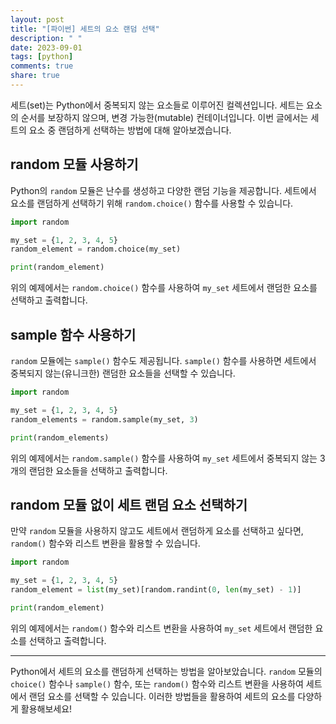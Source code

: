 ```yaml
---
layout: post
title: "[파이썬] 세트의 요소 랜덤 선택"
description: " "
date: 2023-09-01
tags: [python]
comments: true
share: true
---
```


세트(set)는 Python에서 중복되지 않는 요소들로 이루어진 컬렉션입니다. 세트는 요소의 순서를 보장하지 않으며, 변경 가능한(mutable) 컨테이너입니다. 이번 글에서는 세트의 요소 중 랜덤하게 선택하는 방법에 대해 알아보겠습니다.

## random 모듈 사용하기

Python의 `random` 모듈은 난수를 생성하고 다양한 랜덤 기능을 제공합니다. 세트에서 요소를 랜덤하게 선택하기 위해 `random.choice()` 함수를 사용할 수 있습니다.

```python
import random

my_set = {1, 2, 3, 4, 5}
random_element = random.choice(my_set)

print(random_element)
```

위의 예제에서는 `random.choice()` 함수를 사용하여 `my_set` 세트에서 랜덤한 요소를 선택하고 출력합니다.

## sample 함수 사용하기

`random` 모듈에는 `sample()` 함수도 제공됩니다. `sample()` 함수를 사용하면 세트에서 중복되지 않는(유니크한) 랜덤한 요소들을 선택할 수 있습니다.

```python
import random

my_set = {1, 2, 3, 4, 5}
random_elements = random.sample(my_set, 3)

print(random_elements)
```

위의 예제에서는 `random.sample()` 함수를 사용하여 `my_set` 세트에서 중복되지 않는 3개의 랜덤한 요소들을 선택하고 출력합니다.

## random 모듈 없이 세트 랜덤 요소 선택하기

만약 `random` 모듈을 사용하지 않고도 세트에서 랜덤하게 요소를 선택하고 싶다면, `random()` 함수와 리스트 변환을 활용할 수 있습니다.

```python
import random

my_set = {1, 2, 3, 4, 5}
random_element = list(my_set)[random.randint(0, len(my_set) - 1)]

print(random_element)
```

위의 예제에서는 `random()` 함수와 리스트 변환을 사용하여 `my_set` 세트에서 랜덤한 요소를 선택하고 출력합니다.

---

Python에서 세트의 요소를 랜덤하게 선택하는 방법을 알아보았습니다. `random` 모듈의 `choice()` 함수나 `sample()` 함수, 또는 `random()` 함수와 리스트 변환을 사용하여 세트에서 랜덤 요소를 선택할 수 있습니다. 이러한 방법들을 활용하여 세트의 요소를 다양하게 활용해보세요!